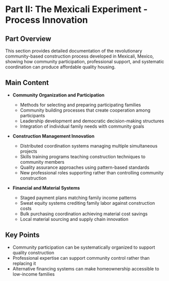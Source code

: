 # Part II: The Mexicali Experiment - Process Innovation

## Part Overview
This section provides detailed documentation of the revolutionary community-based construction process developed in Mexicali, Mexico, showing how community participation, professional support, and systematic coordination can produce affordable quality housing.

## Main Content
- **Community Organization and Participation**
  - Methods for selecting and preparing participating families
  - Community building processes that create cooperation among participants
  - Leadership development and democratic decision-making structures
  - Integration of individual family needs with community goals

- **Construction Management Innovation**
  - Distributed coordination systems managing multiple simultaneous projects
  - Skills training programs teaching construction techniques to community members
  - Quality assurance approaches using pattern-based standards
  - New professional roles supporting rather than controlling community construction

- **Financial and Material Systems**
  - Staged payment plans matching family income patterns
  - Sweat equity systems crediting family labor against construction costs
  - Bulk purchasing coordination achieving material cost savings
  - Local material sourcing and supply chain innovation

## Key Points
- Community participation can be systematically organized to support quality construction
- Professional expertise can support community control rather than replacing it
- Alternative financing systems can make homeownership accessible to low-income families